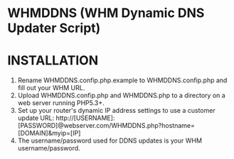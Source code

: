 WHMDDNS (WHM Dynamic DNS Updater Script)
========================================

INSTALLATION
============

1. Rename WHMDDNS.confip.php.example to WHMDDNS.confip.php and fill out your WHM URL.
2. Upload WHMDDNS.confip.php and WHMDDNS.php to a directory on a web server running PHP5.3+.
3. Set up your router's dynamic IP address settings to use a customer update URL:
http://[USERNAME]:[PASSWORD]@webserver.com/WHMDDNS.php?hostname=[DOMAIN]&myip=[IP]
4. The username/password used for DDNS updates is your WHM username/password.
